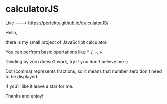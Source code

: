 # calculatorJS
Live --->  https://perfekty.github.io/calculatorJS/

Hello,

there is my small project of JavaScript calculator.

You can perfrom basic opertations like *, /, -, +.

Dividing by zero doesn't work, try if you don't believe me :)

Dot (comma) represents fractions, so it means that number zero don't need to be displayed.

If you'll like it leave a star for me.

Thanks and enjoy!
